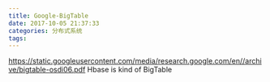 ```yaml
---
title: Google-BigTable
date: 2017-10-05 21:37:33
categories: 分布式系统
tags:
---
```

https://static.googleusercontent.com/media/research.google.com/en//archive/bigtable-osdi06.pdf
Hbase is kind of BigTable
